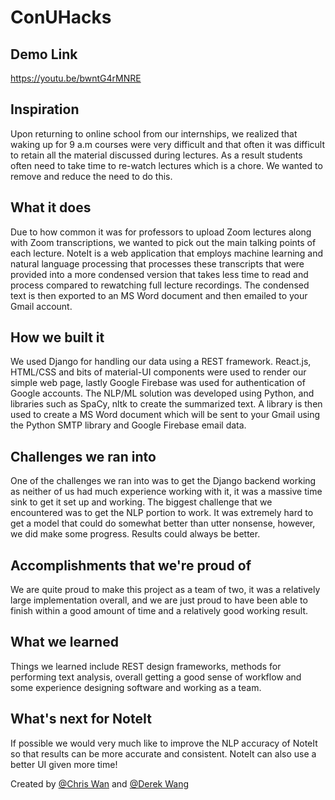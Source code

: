 # ConUHacks
## Demo Link
https://youtu.be/bwntG4rMNRE

## Inspiration
Upon returning to online school from our internships, we realized that waking up for 9 a.m courses were very difficult and that often it was difficult to retain all the material discussed during lectures. As a result students often need to take time to re-watch lectures which is a chore. We wanted to remove and reduce the need to do this.

## What it does
Due to how common it was for professors to upload Zoom lectures along with Zoom transcriptions, we wanted to pick out the main talking points of each lecture. NoteIt is a web application that employs machine learning and natural language processing that processes these transcripts that were provided into a more condensed version that takes less time to read and process compared to rewatching full lecture recordings. The condensed text is then exported to an MS Word document and then emailed to your Gmail account.

## How we built it
We used Django for handling our data using a REST framework. React.js, HTML/CSS and bits of material-UI components were used to render our simple web page, lastly Google Firebase was used for authentication of Google accounts. The NLP/ML solution was developed using Python, and libraries such as SpaCy, nltk to create the summarized text. A library is then used to create a MS Word document which will be sent to your Gmail using the Python SMTP library and Google Firebase email data.

## Challenges we ran into
One of the challenges we ran into was to get the Django backend working as neither of us had much experience working with it, it was a massive time sink to get it set up and working. The biggest challenge that we encountered was to get the NLP portion to work. It was extremely hard to get a model that could do somewhat better than utter nonsense, however, we did make some progress. Results could always be better.

## Accomplishments that we're proud of
We are quite proud to make this project as a team of two, it was a relatively large implementation overall, and we are just proud to have been able to finish within a good amount of time and a relatively good working result.

## What we learned
Things we learned include REST design frameworks, methods for performing text analysis, overall getting a good sense of workflow and some experience designing software and working as a team. 

## What's next for NoteIt
If possible we would very much like to improve the NLP accuracy of NoteIt so that results can be more accurate and consistent. NoteIt can also use a better UI given more time!

Created by [@Chris Wan](https://github.com/chriswan12) and [@Derek Wang](https://github.com/Derek-Y-Wang)
